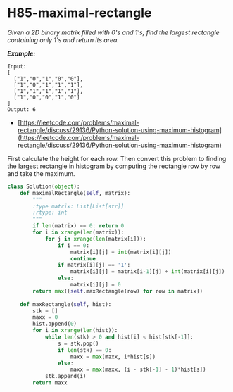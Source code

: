 # H85-maximal-rectangle

_Given a 2D binary matrix filled with 0's and 1's, find the largest rectangle containing only 1's and return its area._

_**Example:**_

```text
Input:
[
  ["1","0","1","0","0"],
  ["1","0","1","1","1"],
  ["1","1","1","1","1"],
  ["1","0","0","1","0"]
]
Output: 6
```

* [https://leetcode.com/problems/maximal-rectangle/discuss/29136/Python-solution-using-maximum-histogram](https://leetcode.com/problems/maximal-rectangle/discuss/29136/Python-solution-using-maximum-histogram)

First calculate the height for each row. Then convert this problem to finding the largest rectangle in histogram by computing the rectangle row by row and take the maximum.

```python
class Solution(object):
    def maximalRectangle(self, matrix):
        """
        :type matrix: List[List[str]]
        :rtype: int
        """
        if len(matrix) == 0: return 0
        for i in xrange(len(matrix)):
            for j in xrange(len(matrix[i])):
                if i == 0: 
                    matrix[i][j] = int(matrix[i][j])
                    continue
                if matrix[i][j] == '1':
                    matrix[i][j] = matrix[i-1][j] + int(matrix[i][j])
                else:
                    matrix[i][j] = 0
        return max([self.maxRectangle(row) for row in matrix])
        
    def maxRectangle(self, hist):
        stk = []
        maxx = 0
        hist.append(0)
        for i in xrange(len(hist)):
            while len(stk) > 0 and hist[i] < hist[stk[-1]]:
                s = stk.pop()
                if len(stk) == 0:
                    maxx = max(maxx, i*hist[s])
                else:
                    maxx = max(maxx, (i - stk[-1] - 1)*hist[s])
            stk.append(i)
        return maxx
```

